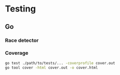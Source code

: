 # Testing

## Go

### Race detector

### Coverage

```sh
go test ./path/to/tests/... -coverprofile cover.out
go tool cover -html cover.out -o cover.html
```
